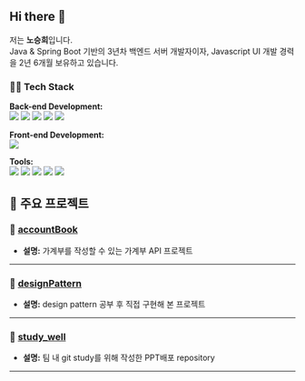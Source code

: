 ## Hi there 👋

저는 **노승희**입니다.  
Java & Spring Boot 기반의 3년차 백엔드 서버 개발자이자, Javascript UI 개발 경력을 2년 6개월 보유하고 있습니다.

### 👨‍💻 Tech Stack

**Back-end Development:**
<br/>
<img src="https://img.shields.io/badge/Java-000000?style=flat&logo=OpenJDK&logoColor=white" />
<img src="https://img.shields.io/badge/Spring%20Boot-6DB33F?style=flat&logo=Spring%20Boot&logoColor=white" />
<img src="https://img.shields.io/badge/MySQL-4479A1?style=flat&logo=MySQL&logoColor=white" />
<img src="https://img.shields.io/badge/Oracle-F80000?style=flat&logo=Oracle&logoColor=white" />
<img src="https://img.shields.io/badge/Mybatis-00B2A9?style=flat&logo=Mybatis&logoColor=white" />

**Front-end Development:**
<br/>
<img src="https://img.shields.io/badge/jQuery-0769AD?style=flat&logo=jQuery&logoColor=white" />

**Tools:**
<br/>
<img src="https://img.shields.io/badge/Jira-0052CC?style=flat&logo=Jira&logoColor=white" />
<img src="https://img.shields.io/badge/git-F05032?style=flat&logo=git&logoColor=white" />
<img src="https://img.shields.io/badge/Maven-C71A36?style=flat&logo=Apache%20Maven&logoColor=white" />
<img src="https://img.shields.io/badge/Gradle-02303A?style=flat&logo=Gradle&logoColor=white" />
<img src="https://img.shields.io/badge/Linux-FCC624?style=flat&logo=Linux&logoColor=white" />

## 📌 주요 프로젝트

### 📁 [accountBook](https://github.com/SeungHeeNoh/accountBook)
- **설명:** 가계부를 작성할 수 있는 가계부 API 프로젝트
---

### 📁 [designPattern](https://github.com/SeungHeeNoh/designPattern)
- **설명:** design pattern 공부 후 직접 구현해 본 프로젝트
---

### 📁 [study_well](https://github.com/SeungHeeNoh/study_well)
- **설명:** 팀 내 git study를 위해 작성한 PPT배포 repository
---
